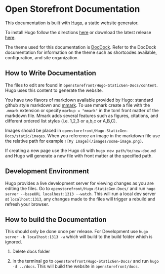 # Open Storefront Documentation

This documentation is built with [Hugo](https://gohugo.io), a static website generator.

To install Hugo follow the directions [here](https://gohugo.io/getting-started/installing/) or download the latest release [here](https://github.com/gohugoio/hugo/releases).

The theme used for this documentation is [DocDock](http://docdock.netlify.com). Refer to the DocDock documentation for information on the theme such as shortcodes available, configuration, and site organization.

## How to Write Documentation

The files to edit are found in `openstorefront/Hugo-StaticGen-Docs/content`. Hugo uses this content to generate the website.

You have two flavors of markdown available provided by Hugo: standard github style markdown and [mmark](https://github.com/miekg/mmark/wiki/Syntax). To use mmark create a file with the `.mmark` extension or specify `markup = "mmark"` in the toml front matter of the markdown file. Mmark adds several features such as figures, citations, and different ordered list styles (i.e. 1,2,3 or a,b,c or A,B,C).

Images should be placed in `openstorefront/Hugo-StaticGen-Docs/static/images`. When you reference an image in the markdown file use the relative path for example `![My Image](/images/some-image.png)`.

If creating a new page use the Hugo cli with `hugo new path/to/new-doc.md` and Hugo will generate a new file with front matter at the specified path.

## Development Environment

Hugo provides a live development server for viewing changes as you are editing the files. Go to `openstorefront/Hugo-StaticGen-Docs/` and run `hugo server --baseURL localhost:1313 --watch`. This will run a local dev server at `localhost:1313`, any changes made to the files will trigger a rebuild and refresh your browser.

## How to build the Documentation

This should only be done once per release.  For Development use `hugo server -b localhost:1313 -w` which will build to the build folder which is ignored.

1. Delete docs folder

2. In the terminal go to `openstorefront/Hugo-StaticGen-Docs/` and run `hugo -d ../docs`. This will build the website in `openstorefront/docs`.
